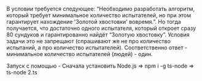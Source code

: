 В условии требуется следующее: “Необходимо разработать алгоритм, который требует минимальное количество испытателей, но при этом гарантирует нахождение 'Золотой хвостовки' вовремя.”. Но тогда получается, что достаточно одного испытателя, который откроет сразу 80 сундуков и гарантированно найдёт “Золотую хвостовку”. Условия задачи это не запрещают (спрашивают же не про количество испытаний, а про количество испытателей). Соответственно ответ - минимальное количество испытателей (людей) - один. 

Запуск с помощью - 
Сначала установить Node.js => 
npm i -g ts-node => 
ts-node 2.ts
